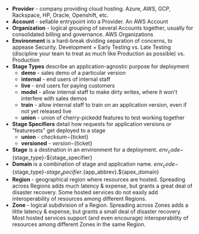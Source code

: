 * **Provider** - company providing cloud hosting. Azure, AWS, GCP, Rackspace, HP, Oracle, Openshift, etc.
* **Account** - sellable entrypoint into a Provider. An AWS Account
* **Organization** - logical grouping of several Accounts together, usually for consolidated billing and governance. AWS Organizations
* **Environment** is a hard-break dividing separation of concerns, to appease Security. Development + Early Testing vs. Late Testing (discipline your team to treat as much like Production as possible) vs. Production
* **Stage Types** describe an application-agnostic purpose for deployment
  * **demo** - sales demo of a particular version
  * **internal** - end users of internal staff
  * **live** - end users for paying customers
  * **model** - allow internal staff to make dirty writes, where it won't interfere with sales demos
  * **train** - allow internal staff to train on an application version, even if not yet released live
  * **union** - union of cherry-pickedd features to test working together
* **Stage Specifiers** detail how requests for application versions or "featuresets" get deployed to a stage
  * **union** - ${checksum}-${ticket}
  * **versioned** - ${version}-${ticket}
* **Stage** is a destination in an environment for a deployment. ${env_code}-${stage_type}-${stage_specifier}
* **Domain** is a combination of stage and application name. ${env_code}-${stage_type}-${stage_specifier}.${app_abbrev}.${apex_domain}
* **Region** - geographical region where resources are hosted. Spreading across Regions adds much latency & expense, but grants a great deal of disaster recovery. Some hosted services do not easily add interoperability of resources among different Regions.
* **Zone** - logical subdivision of a Region. Spreading across Zones adds a little latency & expense, but grants a small deal of disaster recovery. Most hosted services support (and even encourage) interoperability of resources among different Zones in the same Region.
